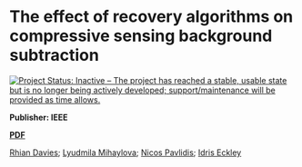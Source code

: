 # The effect of recovery algorithms on compressive sensing background subtraction

[![Project Status: Inactive – The project has reached a stable, usable state but is no longer being actively developed; support/maintenance will be provided as time allows.](https://www.repostatus.org/badges/latest/inactive.svg)](https://www.repostatus.org/#inactive)


**Publisher: IEEE**

[**PDF**](javascript:void())

[Rhian Davies](https://ieeexplore.ieee.org/author/37086659178); [Lyudmila Mihaylova](https://ieeexplore.ieee.org/author/37284641500); [Nicos Pavlidis](https://ieeexplore.ieee.org/author/37276042700); [Idris Eckley](https://ieeexplore.ieee.org/author/37086600209)

